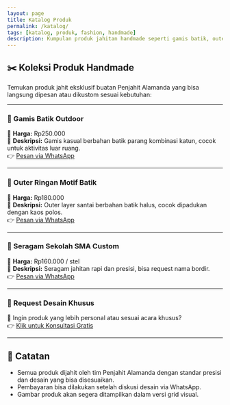 ```yaml
---
layout: page
title: Katalog Produk
permalink: /katalog/
tags: [katalog, produk, fashion, handmade]
description: Kumpulan produk jahitan handmade seperti gamis batik, outer santai, dan seragam custom buatan Penjahit Alamanda.
---
```


## ✂️ Koleksi Produk Handmade

Temukan produk jahit eksklusif buatan Penjahit Alamanda yang bisa langsung dipesan atau dikustom sesuai kebutuhan:

---

### 🧵 Gamis Batik Outdoor  
💸 **Harga:** Rp250.000  
📌 **Deskripsi:** Gamis kasual berbahan batik parang kombinasi katun, cocok untuk aktivitas luar ruang.  
👉 [Pesan via WhatsApp](https://wa.me/6288801758800)

---

### 🧣 Outer Ringan Motif Batik  
💸 **Harga:** Rp180.000  
📌 **Deskripsi:** Outer layer santai berbahan batik halus, cocok dipadukan dengan kaos polos.  
👉 [Pesan via WhatsApp](https://wa.me/6288801758800)

---

### 🏫 Seragam Sekolah SMA Custom  
💸 **Harga:** Rp160.000 / stel  
📌 **Deskripsi:** Seragam jahitan rapi dan presisi, bisa request nama bordir.  
👉 [Pesan via WhatsApp](https://wa.me/6288801758800)

---

### 🎨 Request Desain Khusus  
💬 Ingin produk yang lebih personal atau sesuai acara khusus?  
👉 [Klik untuk Konsultasi Gratis](https://wa.me/6288801758800)

---

## 🎯 Catatan

- Semua produk dijahit oleh tim Penjahit Alamanda dengan standar presisi dan desain yang bisa disesuaikan.  
- Pembayaran bisa dilakukan setelah diskusi desain via WhatsApp.  
- Gambar produk akan segera ditampilkan dalam versi grid visual.

